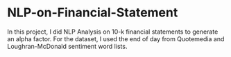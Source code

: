 # NLP-on-Financial-Statement

In this project, I did NLP Analysis on 10-k financial statements to generate an alpha factor. For the dataset, I used the end of day from Quotemedia and Loughran-McDonald sentiment word lists.
